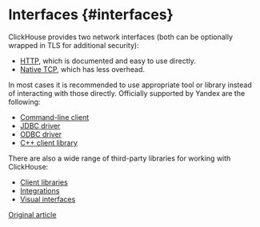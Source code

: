# Interfaces {#interfaces}

ClickHouse provides two network interfaces (both can be optionally wrapped in TLS for additional security):

- [HTTP](http.md), which is documented and easy to use directly.
- [Native TCP](tcp.md), which has less overhead.

In most cases it is recommended to use appropriate tool or library instead of interacting with those directly. Officially supported by Yandex are the following:

- [Command-line client](cli.md)
- [JDBC driver](jdbc.md)
- [ODBC driver](odbc.md)
- [C++ client library](cpp.md)

There are also a wide range of third-party libraries for working with ClickHouse:

- [Client libraries](third-party/client_libraries.md)
- [Integrations](third-party/integrations.md)
- [Visual interfaces](third-party/gui.md)

[Original article](https://clickhouse.tech/docs/en/interfaces/) <!--hide-->
